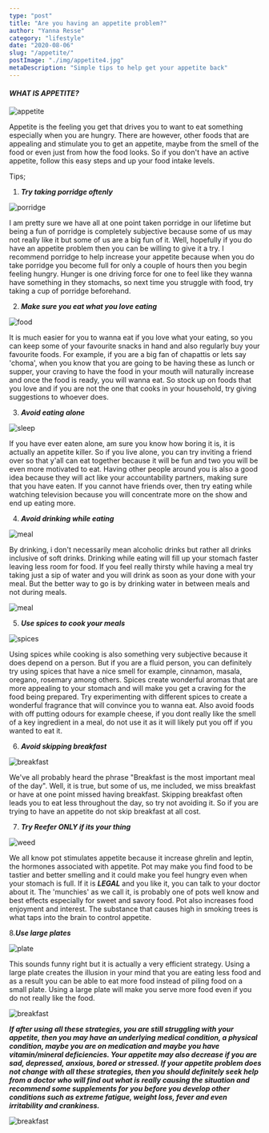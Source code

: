 ```yaml
---
type: "post"
title: "Are you having an appetite problem?"
author: "Yanna Resse"
category: "lifestyle"
date: "2020-08-06"
slug: "/appetite/"
postImage: "./img/appetite4.jpg"
metaDescription: "Simple tips to help get your appetite back"
---
```


#### _**WHAT IS APPETITE?**_

![appetite ](./img/appetite3.jpg)

Appetite is the feeling you get that drives you to want to eat something especially when you are hungry. There are however, other foods that are appealing and stimulate you to get an appetite, maybe from the smell of the food or even just from how the food looks. So if you don't have an active appetite, follow this easy steps and up your food intake levels.

Tips;

1. _**Try taking porridge oftenly**_

![porridge](./img/porridge.jpg)

I am pretty sure we have all at one point taken porridge in our lifetime but being a fun of porridge is completely subjective because some of us may not really like it but some of us are a big fun of it. Well, hopefully if you do have an appetite problem then you can be willing to give it a try. I recommend porridge to help increase your appetite because when you do take porridge you become full for only a couple of hours then you begin feeling hungry. Hunger is one driving force for one to feel like they wanna have something in they stomachs, so next time you struggle with food, try taking a cup of porridge beforehand.

2. _**Make sure you eat what you love eating**_

![food](./img/appetite.jpg)

It is much easier for you to wanna eat if you love what your eating, so you can keep some of your favourite snacks in hand and also regularly buy your favourite foods. For example, if you are a big fan of chapattis or lets say 'choma', when you know that you are going to be having these as lunch or supper, your craving to have the food in your mouth will naturally increase and once the food is ready, you will wanna eat. So stock up on foods that you love and if you are not the one that cooks in your household, try giving suggestions to whoever does.

3. _**Avoid eating alone**_

![sleep](./img/eatsolo.jpg)

If you have ever eaten alone, am sure you know how boring it is, it is actually an appetite killer. So if you live alone, you can try inviting a friend over so that y'all can eat together because it will be fun and two you will be even more motivated to eat. Having other people around you is also a good idea because they will act like your accountability partners, making sure that you have eaten. If you cannot have friends over, then try eating while watching television because you will concentrate more on the show and end up eating more.

4. _**Avoid drinking while eating**_

![meal ](./img/drinkeat.jpg)

By drinking, i don't necessarily mean alcoholic drinks but rather all drinks inclusive of soft drinks. Drinking while eating will fill up your stomach faster leaving less room for food. If you feel really thirsty while having a meal try taking just a sip of water and you will drink as soon as your done with your meal. But the better way to go is by drinking water in between meals and not during meals.

![meal](./img/drinkeat2.jpg)

5. _**Use spices to cook your meals**_

![spices](./img/spices.jpg)

Using spices while cooking is also something very subjective because it does depend on a person. But if you are a fluid person, you can definitely try using spices that have a nice smell for example, cinnamon, masala, oregano, rosemary among others. Spices create wonderful aromas that are more appealing to your stomach and will make you get a craving for the food being prepared. Try experimenting with different spices to create a wonderful fragrance that will convince you to wanna eat. Also avoid foods with off putting odours for example cheese, if you dont really like the smell of a key ingredient in a meal, do not use it as it will likely put you off if you wanted to eat it.

6. _**Avoid skipping breakfast**_

![breakfast](./img/fast1.jpg)

We've all probably heard the phrase "Breakfast is the most important meal of the day". Well, it is true, but some of us, me included, we miss breakfast or have at one point missed having breakfast. Skipping breakfast often leads you to eat less throughout the day, so try not avoiding it. So if you are trying to have an appetite do not skip breakfast at all cost.

7. _**Try Reefer ONLY if its your thing**_

![weed](./img/reefer.jpg)

We all know pot stimulates appetite because it increase ghrelin and leptin, the hormones associated with appetite. Pot may make you find food to be tastier and better smelling and it could make you feel hungry even when your stomach is full. If it is _**LEGAL**_ and you like it, you can talk to your doctor about it. The 'munchies' as we call it, is probably one of pots well know and best effects especially for sweet and savory food. Pot also increases food enjoyment and interest. The substance that causes high in smoking trees is what taps into the brain to control appetite.

8._**Use large plates**_

![plate](./img/largeplate.jpg)

This sounds funny right but it is actually a very efficient strategy. Using a large plate creates the illusion in your mind that you are eating less food and as a result you can be able to eat more food instead of piling food on a small plate. Using a large plate will make you serve more food even if you do not really like the food.

![breakfast](./img/ulove.jpg)

_**If after using all these strategies, you are still struggling with your appetite, then you may have an underlying medical condition, a physical condition, maybe you are on medication and maybe you have vitamin/mineral deficiencies. Your appetite may also decrease if you are sad, depressed, anxious, bored or stressed. If your appetite problem does not change with all these strategies, then you should definitely seek help from a doctor who will find out what is really causing the situation and recommend some supplements for you before you develop other conditions such as extreme fatigue, weight loss, fever and even irritability and crankiness.**_

![breakfast](./img/appetite2.jpg)
